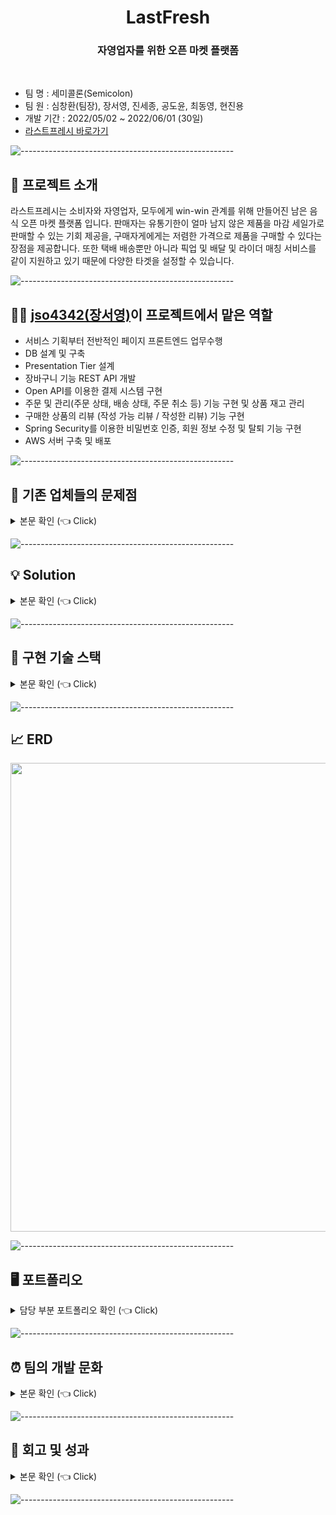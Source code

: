 <div align="center">

<h1 align="center">LastFresh</h1>
<h3 align="center"> 자영업자를 위한 오픈 마켓 플랫폼 </h3> 
<br />

</div>

- 팀 명 : 세미콜론(Semicolon)
- 팀 원 : 심창환(팀장), 장서영, 진세종, 공도윤, 최동영, 현진용 
- 개발 기간 : 2022/05/02 ~ 2022/06/01 (30일)
- [라스트프레시 바로가기](http://15.164.255.162:11111/main/main)
  <br />

![-----------------------------------------------------](https://raw.githubusercontent.com/andreasbm/readme/master/assets/lines/rainbow.png)

## 📝 프로젝트 소개
라스트프레시는 소비자와 자영업자, 모두에게 win-win 관계를 위해 만들어진 남은 음식 오픈 마켓 플랫폼 입니다. 판매자는 유통기한이 얼마 남지 않은 제품을 마감 세일가로 판매할 수 있는 기회 제공을, 구매자게에게는 저렴한 가격으로 제품을 구매할 수 있다는 장점을 제공합니다. 또한 택배 배송뿐만 아니라 픽업 및 배달 및 라이더 매칭 서비스를 같이 지원하고 있기 때문에 다양한 타겟을 설정할 수 있습니다. 
<br>

![-----------------------------------------------------](https://raw.githubusercontent.com/andreasbm/readme/master/assets/lines/rainbow.png)

## 🙋‍♀️ [jso4342(장서영)](https://github.com/jso4342)이 프로젝트에서 맡은 역할 
- 서비스 기획부터 전반적인 페이지 프론트엔드 업무수행
- DB 설계 및 구축 
- Presentation Tier 설계 
- 장바구니 기능 REST API 개발  
- Open API를 이용한 결제 시스템 구현 
- 주문 및 관리(주문 상태, 배송 상태, 주문 취소 등) 기능 구현 및 상품 재고 관리 
- 구매한 상품의 리뷰 (작성 가능 리뷰 / 작성한 리뷰) 기능 구현 
- Spring Security를 이용한 비밀번호 인증, 회원 정보 수정 및 탈퇴 기능 구현
- AWS 서버 구축 및 배포 

![-----------------------------------------------------](https://raw.githubusercontent.com/andreasbm/readme/master/assets/lines/rainbow.png)

## 🧐 기존 업체들의 문제점
<details>
<summary>본문 확인 (👈 Click)</summary>
<div markdown="1">
<br>
배달 중개 어플
  
- 배달 플랫폼의 배달 기사(라이더)를 필수로 이용해야된다는 단점

    - 인터뷰 결과, 자사 라이더가 있는 식당임에도 플랫폼을 이용하기 위해 라이더 해고 또는 라이더가 플랫폼 라이더러 등록을 해야하는 문제점 발생

- 주로 배달, 포장 서비스만 지원하고 택배 배송은 지원 X

- 조리 제품만 판매하여 농수산물 같은 원물 재료의 경우 판매 X

- 마감 할인 서비스 X

- 한 가게의 제품만 장바구니에 담을 수 있는 한계점 

오픈 마켓 플랫폼 

- 현재 서비스중인 오픈 마켓 플랫폼은, 픽업 및 배달 서비스 지원 X 

- 택배사 지원이 없기 때문에 배달 중개 어플들의 문제와는 다르게 배송 업무의 위탁 관리가 어려움 
</div>
</details>
    
![-----------------------------------------------------](https://raw.githubusercontent.com/andreasbm/readme/master/assets/lines/rainbow.png)
    
## 💡 Solution
<details>
<summary>본문 확인 (👈 Click)</summary>
<div markdown="1">
<br>
상품 판매 시스템 
- 상품 업로드 시, 배달 / 배송 / 픽업 카테고리를 1개 이상 선택해 해당 카테고리에 동시 노출 

- 판매 기간 및 할인 가격을 적어 자동으로 할인률을 계산하는 기능 

- 픽업 서비스 이용 시, 배달 가능 지역 3개 선택 및 목록에서 필터링 가능 

- 라스트프레시 라이더, 혹은 자가 라이더 전부 이용 가능 및 자가 라이더 이용 시에도 라스트프레시 포스기에 배달 및 배송 관련 현황 업데이트 가능 

- 판매 기간 종료 시, 상품을 자동으로 품절 상태로 전환하는 기능

- 입력한 재고와 판매량을 연동하여 자동으로 stock 관리

상품 구매 시스템 
- 장바구니에 상품을 담을 시, 선택한 배송 방법에 따라 카테고리에 맞게 담아주는 기능 

- 여러 가게에서 구매했어도 통합 주문 가능 및 주문 상태 확인, 개별 취소, 후기 작성 등, 개별 관리가 가능 

라이더 매칭 시스템
- 배달 지역(가게, 주문자), 시간, 주문 상품명 등을 기반으로 라이더들을 빠르게 매칭해주는 시스템 

- 일반 오토바이 라이더 뿐만 아니라, 화물차 등의 택배 기사 매칭 시스템도 지원
</div>
</details>

![-----------------------------------------------------](https://raw.githubusercontent.com/andreasbm/readme/master/assets/lines/rainbow.png)
    
## 📝 구현 기술 스택 
<details>
<summary>본문 확인 (👈 Click)</summary>
<div markdown="1">

- Java 11

- JavaScript

- SpringBoot

- MySQL

- JPA

- MyBatis

- MySQL

- AWS EC2, RDS

- Kakao 로그인, 지도 API 

- 이니시스 결제 API
</div>
</details>

![-----------------------------------------------------](https://raw.githubusercontent.com/andreasbm/readme/master/assets/lines/rainbow.png)

## 📈 ERD
<img width="750" src="https://user-images.githubusercontent.com/57066693/200187939-4a967f14-b120-40b8-bb50-0a494da38b24.png">

![-----------------------------------------------------](https://raw.githubusercontent.com/andreasbm/readme/master/assets/lines/rainbow.png)

## 🖥️ 포트폴리오
<details>
<summary>담당 부분 포트폴리오 확인 (👈 Click)</summary>
<div markdown="1">
<img width="1261" alt="스크린샷 2022-12-23 오전 4 42 37" src="https://user-images.githubusercontent.com/57066693/209216583-9677cc60-8929-4156-be20-c381c55a544e.png">
<img width="1259" alt="스크린샷 2022-12-23 오전 4 42 48" src="https://user-images.githubusercontent.com/57066693/209216586-6b1d0b6c-7622-4908-bcca-612517468b70.png">
<img width="1262" alt="스크린샷 2022-12-23 오전 4 43 00" src="https://user-images.githubusercontent.com/57066693/209216588-8a46a8f2-8555-4dd7-afb8-f5af71e326d0.png">
<img width="1264" alt="스크린샷 2022-12-23 오전 4 43 18" src="https://user-images.githubusercontent.com/57066693/209216591-4497f44e-8779-49ff-aaac-925ff2b080a8.png">
<img width="1262" alt="스크린샷 2022-12-23 오전 4 43 30" src="https://user-images.githubusercontent.com/57066693/209216594-bb3d16a6-f25f-453f-91d0-b399d576c846.png">
<img width="1263" alt="스크린샷 2022-12-23 오전 4 43 40" src="https://user-images.githubusercontent.com/57066693/209216597-8f23cc35-f4f3-4eb7-ae81-534d8592f748.png">
<img width="1264" alt="스크린샷 2022-12-23 오전 4 43 51" src="https://user-images.githubusercontent.com/57066693/209216600-7e33a591-424e-4cfb-b65e-e62ffc5848f3.png">
<img width="1261" alt="스크린샷 2022-12-23 오전 4 44 07" src="https://user-images.githubusercontent.com/57066693/209216602-e6002329-df19-4b50-b080-398c325e54ec.png">
<img width="1261" alt="스크린샷 2022-12-23 오전 4 44 46" src="https://user-images.githubusercontent.com/57066693/209216606-b0a098d1-f836-4f23-8935-61b49ea71f01.png">
<img width="1191" alt="스크린샷 2022-12-23 오전 4 46 00" src="https://user-images.githubusercontent.com/57066693/209216609-12a54071-bb00-4326-944b-a295416a28d1.png">
<img width="1196" alt="스크린샷 2022-12-23 오전 4 46 11" src="https://user-images.githubusercontent.com/57066693/209216611-9a4485da-b7cf-4f13-bde3-ec611b8b62e7.png">
<img width="1194" alt="스크린샷 2022-12-23 오전 4 46 24" src="https://user-images.githubusercontent.com/57066693/209216613-d5a98702-e277-4348-be4b-e9c385a74e9e.png">
<img width="1194" alt="스크린샷 2022-12-23 오전 4 46 32" src="https://user-images.githubusercontent.com/57066693/209216615-d094fa13-54c7-4002-a1e6-fd512895440d.png">
<img width="1188" alt="스크린샷 2022-12-23 오전 5 02 18" src="https://user-images.githubusercontent.com/57066693/209216747-41be9433-2f21-4728-b286-c1c81d04d59a.png">
</div>
</details>

![-----------------------------------------------------](https://raw.githubusercontent.com/andreasbm/readme/master/assets/lines/rainbow.png)

## ⏰ 팀의 개발 문화 
<details>
<summary>본문 확인 (👈 Click)</summary>
<div markdown="1">

### 수정에는 관대하게, 도움 요청을 망설이지 말자.
프로젝트 초기 설계가 미숙했기 때문에, 개발 중 추가적으로 받아야한다는 것을 인지한 경우가 다수 있었습니다. 데이터베이스에 새로운 정보를 추가할 시 수정해야하는 파트가 다수 있었고, 서로 연관되어 있는 파트도 존재 해, 간단한 기능 하나를 추가하기 위해서 다수의 팀원의 코드를 전체적으로 수정해야했습니다. 

팀원 모두가 초기 설계 시 능숙하지 않고 배워가는 과정이었기 때문에 개발 시 수정이 필요한 부분이 필연적으로 발생할 것이라 예상했었습니다. 따라서 이에 대해서는 껄끄러움이나 불만 없이 의견을 나누기로 사전에 소통할 수 있었습니다. 또한, 발생하는 오류에 대해 질책하기보다, 이유를 분석하고 보다 간단한 해결책이 있을지 같이 고민해보는 시간을 가졌습니다. 
 실제로 백엔드에서 주문서 상태 처리 시, 데이터베이스에 새로운 Column 추가가 필요했고 이에는 포스 기능과 라이더 기능의 수정이 뒤따랐습니다. 이를 해결하기 위해, 해당 기능을 담당했었던 팀원들끼 모여 왜 이러한 문제가 발생했고, 서로의 파트에 어떤 식으로 수정을 통해 해결할 수 있는지에 대해 소통하며, 해결 이후 자세한 내용을 팀원들끼리 공유하는 시간을 가졌습니다. 


### 백엔드 소통
기본적으로 저희 팀은, 프로젝트 초기에는 주 7일 풀타임, 프로젝트 중후반 부에는 주 6일 풀타임으로 온라인(디스코드)에 모여서 개발을 진행 및, 주 5일 진행상황을 보고하는 시간을 가졌습니다. 
따라서 도움이 필요한 부분이나 완성이 미흡한 부분에 대해서 매일 소통하며 서로에게 바로 도움을 줄 수 있었습니다. 또한 자기 전 매일 다음 날 개발 목표를 세워 공유하는 시간을 가져, 각 팀원들의 진행상황을 투명하게 공개 하였습니다. 


</div>
</details>

![-----------------------------------------------------](https://raw.githubusercontent.com/andreasbm/readme/master/assets/lines/rainbow.png)

## 📌 회고 및 성과 

<details>
<summary>본문 확인 (👈 Click)</summary>
<div markdown="1">

### 이 프로젝트는 실패인가 성공인가?
프로젝트의 실패와 성공은 프로젝트를 보는 관점에 따라 다르다고 생각합니다. 따라서 저 [jso4342(장서영)](https://github.com/jso4342)은 라스트프레시라는 프로젝트에 대해 ‘상업적 관점’과 개발자라는 저의 ‘성장적 관점’에서 얘기해보려고 합니다. 

#### 상업적 관점에서
먼저 프로젝트의 상업적인 관점을 기준으로 봤을 때는 '실패' 라고 생각합니다. 
이 프로젝트는 비지니스 모델 상, 해당 서비스를 배포하기 전에 판매상품을 등록해야하는 판매자들을 사전에 모집해야 합니다. 하지만 마감 세일을 진행하는 플랫폼이다보니, 짧은 라이프사이클의 제품들로 비지니스를 성장시키기에은 무리가 있습니다. 고객의 충분한 유입 전 상품의 판매 기간이 끝나버릴 가능성이 높기 때문입니다. 
라이더의 경우도 마찬가지입니다. 판매자가 자가 라이더를 이용하지 않는 경우, 배달 및 배송을 위해서 라스트프레시의 자체 배달, 배송 라이더가 전국적으로 필요합니다. 
이 부분은 개발 영역과는 별개로 마케팅 및 판매자 및 라이더 컨택 등, 소비자의 유입 전에도 상당한 시간이 소요될 것으로 예상됩니다. 창업의 목표를 가지고 진행한 프로젝트가 아니었기에 혼자의 힘으로는 프로젝트를 실제 서비스되는 플랫폼으로 만들기는 버거웠습니다. 
(프로젝트는 출시 되었지만, 출시한 이유는 AWS에 대해 공부하고자 하는 목적이었고 실제 서비스되는 페이지에 올라온 데이터들은 실제 판매자가 아닌 출시 이후 제가 임의로 생성한 상품들입니다. )

#### 성장적 관점에서
둘째로 개발자로서의 성장 관점에서 보았을 때는 나름 성공이라고 생각합니다.
프로젝트를 진행하면서 기술적으로 많은 경험을 했을 뿐만 아니라, 비전공자로서 처음으로 개발해본 Spring 프로젝트 였습니다. Spring에 대해서는 아무것도 모르던 프로젝트 진행 전과 달리, 후에는 확실히 더 많은 것을 알게되었습니다. 또한 REST API, JPA, AWS 서버 구축 및 배포 등 개인적으로 다양한 기술을 사용하고자 했습니다. 
물론 프로젝트 이후 코드를 다시 돌아보면 아쉬운 점은 많이 보입니다. 클린 코드의 중요성을 알지 못했을 시절 작성했던 코드였기 때문에 가독성을 신경쓰지 못한 부분과, 레거시 코드를 사용한 부분 등이 개인적으로는 눈에 띄기도 합니다. 
특히 REST API를 JavaScript의 Ajax를 이용해서 호출하였기 때문에 아쉬움이 많이 남습니다. REST API에 관해서는 프로젝트가 끝나고 나서 꼭 다시 공부하고자 합니다.

**프로젝트 이후 공부한 내용** 

바로 앞서 언급했던 아쉬웠던 내용을 프로젝트가 끝난 이후에 공부하고 포스팅 및 토이 프로젝트를 진행했습니다.
- [REST API](https://kiyoung-noona.tistory.com/34)
- [REST API 토이 프로젝트](https://github.com/yewon9609/spring-week1-assignment-1/pull/1)
- [JPA와 MyBatis의 차이](https://kiyoung-noona.tistory.com/38)

</div>
</details>

![-----------------------------------------------------](https://raw.githubusercontent.com/andreasbm/readme/master/assets/lines/rainbow.png)
